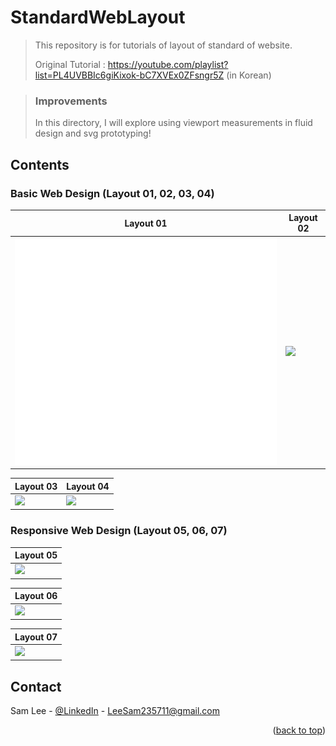 # StandardWebLayout
> This repository is for tutorials of layout of standard of website.
>
> Original Tutorial : https://youtube.com/playlist?list=PL4UVBBIc6giKixok-bC7XVEx0ZFsngr5Z (in Korean)

> ### Improvements
> In this directory, I will explore using viewport measurements in fluid design and svg prototyping!


<!-- CONTENTS -->
## Contents

### Basic Web Design (Layout 01, 02, 03, 04)

| Layout 01                 | Layout 02                |
|---------------------|-----------------------|
| ![](./image/Layout01.svg) | ![](./ViewPortFluidDesign/image/Layout2.svg) |

| Layout 03                 | Layout 04                |
|---------------------|-----------------------|
| ![](./ViewPortFluidDesign/image/Layout1.svg) | ![](./ViewPortFluidDesign/image/Layout1.svg) |

### Responsive Web Design (Layout 05, 06, 07)

| Layout 05                |
|---------------------|
| ![](./ViewPortFluidDesign/image/Layout1.svg) |

| Layout 06                 |
|---------------------|
| ![](./ViewPortFluidDesign/image/Layout1.svg) |

| Layout 07                |
|---------------------|
| ![](./ViewPortFluidDesign/image/Layout1.svg) |


<!-- CONTACT -->
## Contact

Sam Lee - [@LinkedIn](https://www.linkedin.com/in/sam-lee-343862155/) - LeeSam235711@gmail.com


<p align="right">(<a href="#top">back to top</a>)</p>
